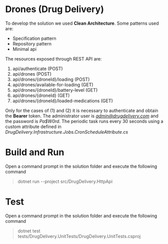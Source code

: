 

# Drones (Drug Delivery)
To develop the solution we used **Clean Architecture**. Some patterns used are:
 - Specification pattern
 - Repository pattern
 - Minimal api  

The resources exposed through REST API are:
1. api/authenticate (POST)
2. api/drones (POST)
3. api/drones/{droneId}/loading (POST)
4. api/drones/available-for-loading (GET)
5. api/drones/{droneId}/battery-level (GET)
6. api/drones/{droneId} (GET)
7. api/drones/{droneId}/loaded-medications (GET)

Only for the cases of (1) and (2) it is necessary to authenticate and obtain the **Bearer** token. The administrator user is *admin@drugdelivery.com* and the password is *Pa$W0rd*.
The periodic task runs every 30 seconds using a custom attribute defined in *DrugDelivery.Infrastructure.Jobs.CronScheduleAttribute.cs*

# Build and Run
Open a command prompt in the solution folder and execute the following command
> dotnet run --project src/DrugDelivery.HttpApi

# Test
Open a command prompt in the solution folder and execute the following command
> dotnet test tests/DrugDelivery.UnitTests/DrugDelivery.UnitTests.csproj
